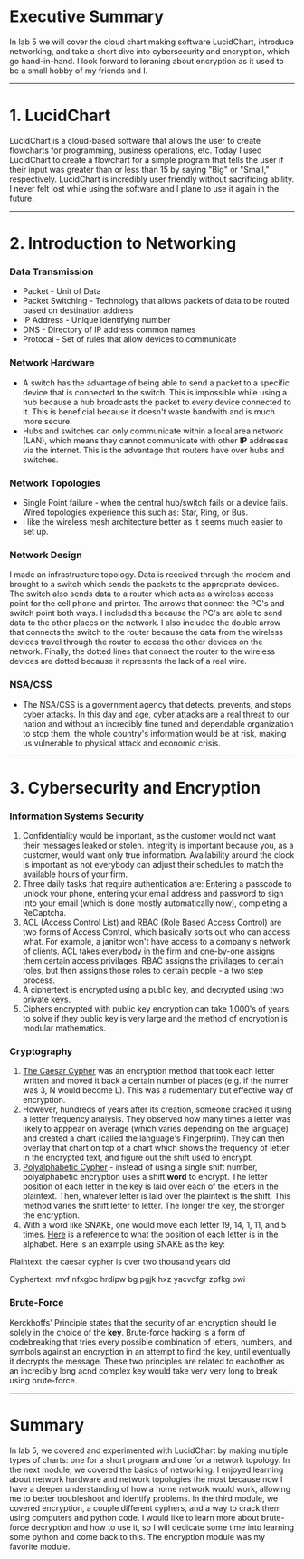 # Executive Summary
In lab 5 we will cover the cloud chart making software LucidChart, introduce networking, and take a short dive into cybersecurity and encryption, which go hand-in-hand. I look forward to leraning about encryption as it used to be a small hobby of my friends and I.
___

# 1. LucidChart
LucidChart is a cloud-based software that allows the user to create flowcharts for programming, business operations, etc. Today I used LucidChart to create a flowchart for a simple program that tells the user if their input was greater than or less than 15 by saying "Big" or "Small," respectively. LucidChart is incredibly user friendly without sacrificing ability. I never felt lost while using the software and I plane to use it again in the future.
___

# 2. Introduction to Networking
### Data Transmission
* Packet - Unit of Data
* Packet Switching - Technology that allows packets of data to be routed based on destination address
* IP Address - Unique identifying number
* DNS - Directory of IP address common names
* Protocal - Set of rules that allow devices to communicate

### Network Hardware
* A switch has the advantage of being able to send a packet to a specific device that is connected to the switch. This is impossible while using a hub because a hub broadcasts the packet to every device connected to it. This is beneficial because it doesn't waste bandwith and is much more secure.
* Hubs and switches can only communicate within a local area network (LAN), which means they cannot communicate with other **IP** addresses via the internet. This is the advantage that routers have over hubs and switches.

### Network Topologies
* Single Point failure - when the central hub/switch fails or a device fails. Wired topologies experience this such as: Star, Ring, or Bus.
* I like the wireless mesh architecture better as it seems much easier to set up.

### Network Design
I made an infrastructure topology. Data is received through the modem and brought to a switch which sends the packets to the appropriate devices. The switch also sends data to a router which acts as a wireless access point for the cell phone and printer. The arrows that connect the PC's and switch point both ways. I included this because the PC's are able to send data to the other places on the network. I also included the double arrow that connects the switch to the router because the data from the wireless devices travel through the router to access the other devices on the network. Finally, the dotted lines that connect the router to the wireless devices are dotted because it represents the lack of a real wire.

### NSA/CSS
* The NSA/CSS is a government agency that detects, prevents, and stops cyber attacks. In this day and age, cyber attacks are a real threat to our nation and without an incredibly fine tuned and dependable organization to stop them, the whole country's information would be at risk, making us vulnerable to physical attack and economic crisis.

___

# 3. Cybersecurity and Encryption

### Information Systems Security
1. Confidentiality would be important, as the customer would not want their messages leaked or stolen. Integrity is important because you, as a customer, would want only true information. Availability around the clock is important as not everybody can adjust their schedules to match the available hours of your firm.
2. Three daily tasks that require authentication are: Entering a passcode to unlock your phone, entering your email address and password to sign into your email (which is done mostly automatically now), completing a ReCaptcha.
3. ACL (Access Control List) and RBAC (Role Based Access Control) are two forms of Access Control, which basically sorts out who can access what. For example, a janitor won't have access to a company's network of clients. ACL takes everybody in the firm and one-by-one assigns them certain access privilages. RBAC assigns the privilages to certain roles, but then assigns those roles to certain people - a two step process.
4. A ciphertext is encrypted using a public key, and decrypted using two private keys.
5. Ciphers encrypted with public key encryption can take 1,000's of years to solve if they public key is very large and the method of encryption is modular mathematics.

### Cryptography
1. <a href="https://www.khanacademy.org/computing/computer-science/cryptography/crypt/v/caesar-cipher">The Caesar Cypher</a> was an encryption method that took each letter written and moved it back a certain number of places (e.g. if the numer was 3, N would become L). This was a rudementary but effective way of encryption.
2. However, hundreds of years after its creation, someone cracked it using a letter frequency analysis. They observed how many times a letter was likely to apppear on average (which varies depending on the language) and created a chart (called the language's Fingerprint). They can then overlay that chart on top of a chart which shows the frequency of letter in the encrypted text, and figure out the shift used to encrypt.
3. <a href="https://www.khanacademy.org/computing/computer-science/cryptography/crypt/v/polyalphabetic-cipher">Polyalphabetic Cypher</a> - instead of using a single shift number, polyalphabetic encryption uses a shift **word** to encrypt. The letter position of each letter in the key is laid over each of the letters in the plaintext. Then, whatever letter is laid over the plaintext is the shift. This method varies the shift letter to letter. The longer the key, the stronger the encryption.
4. With a word like SNAKE, one would move each letter 19, 14, 1, 11, and 5 times. <a href="http://www.satya-weblog.com/tools/find-alphabets.php">Here</a> is a reference to what the position of each letter is in the alphabet. Here is an example using SNAKE as the key:

Plaintext: the caesar cypher is over two thousand years old

Cyphertext: mvf nfxgbc hrdipw bg pgjk hxz yacvdfgr zpfkg pwi

### Brute-Force
Kerckhoffs' Principle states that the security of an encryption should lie solely in the choice of the **key**. Brute-force hacking is a form of codebreaking that tries every possible combination of letters, numbers, and symbols against an encryption in an attempt to find the key, until eventually it decrypts the message. These two principles are related to eachother as an incredibly long acnd complex key would take very very long to break using brute-force.
___
# Summary
In lab 5, we covered and experimented with LucidChart by making multiple types of charts: one for a short program and one for a network topology. In the next module, we covered the basics of networking. I enjoyed learning about network hardware and network topologies the most because now I have a deeper understanding of how a home network would work, allowing me to better troubleshoot and identify problems. In the third module, we covered encryption, a couple different cyphers, and a way to crack them using computers and python code. I would like to learn more about brute-force decryption and how to use it, so I will dedicate some time into learning some python and come back to this. The encryption module was my favorite module. 


